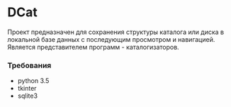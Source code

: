 # DCat

Проект предназначен для сохранения структуры каталога или диска в локальной базе данных с последующим просмотром и навигацией.
Является представителем программ - каталогизаторов.

### Требования

- python 3.5
- tkinter
- sqlite3

